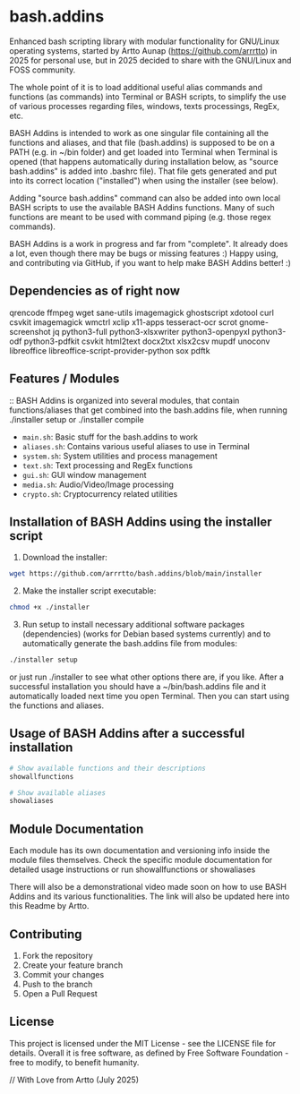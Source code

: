 # bash.addins

Enhanced bash scripting library with modular functionality for GNU/Linux operating systems, started by Artto Aunap (https://github.com/arrrtto) in 2025 for personal use, but in 2025 decided to share with the GNU/Linux and FOSS community.

The whole point of it is to load additional useful alias commands and functions (as commands) into Terminal or BASH scripts, to simplify the use of various processes regarding files, windows, texts processings, RegEx, etc.

BASH Addins is intended to work as one singular file containing all the functions and aliases, and that file (bash.addins) is supposed to be on a PATH (e.g. in ~/bin folder) and get loaded into Terminal when Terminal is opened (that happens automatically during installation below, as "source bash.addins" is added into .bashrc file). That file gets generated and put into its correct location ("installed") when using the installer (see below).

Adding "source bash.addins" command can also be added into own local BASH scripts to use the available BASH Addins functions. Many of such functions are meant to be used with command piping (e.g. those regex commands).


BASH Addins is a work in progress and far from "complete". It already does a lot, even though there may be bugs or missing features :)
Happy using, and contributing via GitHub, if you want to help make BASH Addins better! :)


## Dependencies as of right now
qrencode ffmpeg wget sane-utils imagemagick ghostscript xdotool curl csvkit imagemagick wmctrl xclip x11-apps tesseract-ocr scrot gnome-screenshot jq python3-full python3-xlsxwriter python3-openpyxl python3-odf python3-pdfkit csvkit html2text docx2txt xlsx2csv mupdf unoconv libreoffice libreoffice-script-provider-python sox pdftk


## Features / Modules
:: BASH Addins is organized into several modules, that contain functions/aliases that get combined into the bash.addins file, when running ./installer setup or ./installer compile

- `main.sh`: Basic stuff for the bash.addins to work
- `aliases.sh`: Contains various useful aliases to use in Terminal
- `system.sh`: System utilities and process management
- `text.sh`: Text processing and RegEx functions
- `gui.sh`: GUI window management
- `media.sh`: Audio/Video/Image processing
- `crypto.sh`: Cryptocurrency related utilities


## Installation of BASH Addins using the installer script

1. Download the installer:
```bash
wget https://github.com/arrrtto/bash.addins/blob/main/installer
```

2. Make the installer script executable:
```bash
chmod +x ./installer
```

3. Run setup to install necessary additional software packages (dependencies) (works for Debian based systems currently) and to automatically generate the bash.addins file from modules:
```bash
./installer setup
```

or just run ./installer to see what other options there are, if you like. After a successful installation you should have a ~/bin/bash.addins file and it automatically loaded next time you open Terminal. Then you can start using the functions and aliases. 


## Usage of BASH Addins after a successful installation

```bash
# Show available functions and their descriptions
showallfunctions

# Show available aliases
showaliases
```

## Module Documentation

Each module has its own documentation and versioning info inside the module files themselves. Check the specific module documentation for detailed usage instructions or run showallfunctions or showaliases

There will also be a demonstrational video made soon on how to use BASH Addins and its various functionalities. The link will also be updated here into this Readme by Artto.

## Contributing

1. Fork the repository
2. Create your feature branch
3. Commit your changes
4. Push to the branch
5. Open a Pull Request

## License

This project is licensed under the MIT License - see the LICENSE file for details. Overall it is free software, as defined by Free Software Foundation - free to modify, to benefit humanity.


// With Love from Artto (July 2025)
